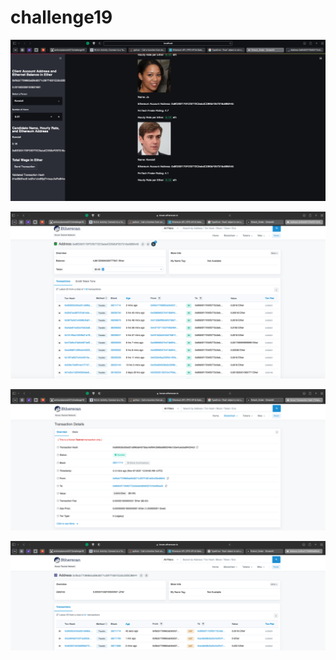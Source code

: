 # challenge19

![Alt text](ss_1.jpg?raw=true "Streamlit")

![Alt text](ss_2.jpg?raw=true "Kovan Etherscan")

![Alt text](ss_3.jpg?raw=true "TX Transaction")

![Alt text](ss_4.jpg?raw=true "Recepient Address")
